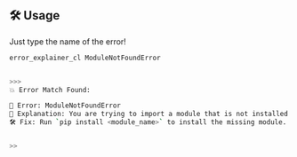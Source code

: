 ## 🛠️ Usage

Just type the name of the error!

```bash
error_explainer_cl ModuleNotFoundError


>>>
💥 Error Match Found:

🧠 Error: ModuleNotFoundError
📖 Explanation: You are trying to import a module that is not installed.
🛠️ Fix: Run `pip install <module_name>` to install the missing module.


>>

